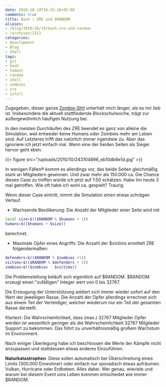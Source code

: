 ```yaml
---
date: 2010-10-19T20:35:18+02:00
comments: true
title: Bash | ZRE und $RANDOM
aliases:
- /blog/2010/10/19/bash-zre-und-random
- /archives/1321
categories:
- Development
- Blog
- Shell
tags:
- git
- bash
- humans
- random
- shell
- zombies
- zre
- zufall
---
```


Zugegeben, dieser ganze [Zombie-Sh!t](/archives/1314) unterhält mich
länger, als es mir lieb ist. Insbesondere die aktuell stattfindende
Blockschulwoche, trägt zur außergewöhnlich häufigen Nutzung bei.

In den meisten Durchläufen des ZRE beendet es ganz von alleine die
Simulation, weil entweder keine Humans oder Zombies mehr am Leben sind. Auf
Letzteres trifft das natürlich immer irgendwie zu. Aber das ignoriere ich
jetzt einfach mal. Wenn eine der beiden Seiten als Sieger hervor geht eben.

{{< figure src="/uploads/2010/10/243104896_eb10db6e1d.jpg" >}}

In wenigen Fällen® kommt es allerdings vor, das beide Seiten gleichmäßig
stark an Mitgliedern gewinnen. Und zwar mehr als 150.000 ca. Die Chance
diesen Case zu treffen würde ich jetzt auf 1:50 schätzen. Habe ihn heute 3
mal getroffen. Wie oft habe ich wohl ca. gespielt? Traurig.

Wenn dieser Case eintritt, nimmt die Simulation einen etwas schrägen
Verlauf.

  * Wachsende Bevölkerung: Die Anzahl der Mitglieder einer Seite wird mit

``` bash
local size=$(($RANDOM % $humans + 1))
humans=$(($humans + $size))
```

berechnet.

  * Maximale Opfer eines Angriffs: Die Anzahl der $victims ermittelt ZRE folgendermaßen:

``` bash
defenders=$(($RANDOM % $zombies +1))
victims=$(($RANDOM % $defenders + 1))
zombies=$(($zombies - $victims))
```

Die Problemstellung beläuft sich eigentlich auf $RANDOM. $RANDOM erzeugt
einen "zufälligen" Integer wert von 0 bis 32767.

Die Erzeugung der Unterstützung addiert sich immer wieder sofort auf den
Wert der jeweiligen Rasse. Die Anzahl der Opfer allerdings errechnet sich
aus einem Teil der Verteidiger, welcher wiederum nur ein Teil der gesamten
Rasse darstellt.

Klartext: Die Wahrscheinlichkeit, dass (max.) 32767 Mitglieder Opfer werden
ist wesentlich geringer als die Wahrscheinlichkeit 32767 Mitglieder Support
zu bekommen. Das führt zu unverhältnismäßig großem Wachstum im Environment.

Nach einiger Überlegung habe ich beschlossen die Werte der Kämpfe nicht
anzupassen und stattdessen etwas anderes Einzuführen.

**Naturkatastrophen**. Diese sollen automatisch bei Überschreitung eines
Limits (300.000 Einwohner) oder einfach nur sporadisch etwas aufräumen.
Vulkan, Hurricane oder Erdbeben. Alles dabei. Wer genau, wieviele und warum
bei diesem Event ums Leben kommen entscheidet wie immer $RANDOM.
